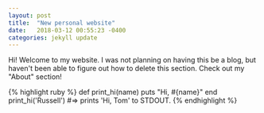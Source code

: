 ```yaml
---
layout: post
title:  "New personal website"
date:   2018-03-12 00:55:23 -0400
categories: jekyll update
---
```

Hi! Welcome to my website. I was not planning on having this be a blog, but haven't been able to figure out how to delete this section. Check out my "About" section! 


{% highlight ruby %}
def print_hi(name)
  puts "Hi, #{name}"
end
print_hi('Russell')
#=> prints 'Hi, Tom' to STDOUT.
{% endhighlight %}



